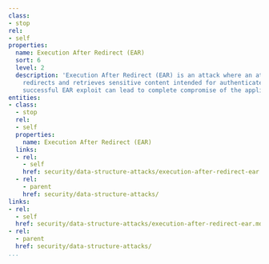 ```yaml
---
class:
- stop
rel:
- self
properties:
  name: Execution After Redirect (EAR)
  sort: 6
  level: 2
  description: 'Execution After Redirect (EAR) is an attack where an attacker ignores
    redirects and retrieves sensitive content intended for authenticated users. A
    successful EAR exploit can lead to complete compromise of the application. '
entities:
- class:
  - stop
  rel:
  - self
  properties:
    name: Execution After Redirect (EAR)
  links:
  - rel:
    - self
    href: security/data-structure-attacks/execution-after-redirect-ear.md
  - rel:
    - parent
    href: security/data-structure-attacks/
links:
- rel:
  - self
  href: security/data-structure-attacks/execution-after-redirect-ear.md
- rel:
  - parent
  href: security/data-structure-attacks/
...
```

